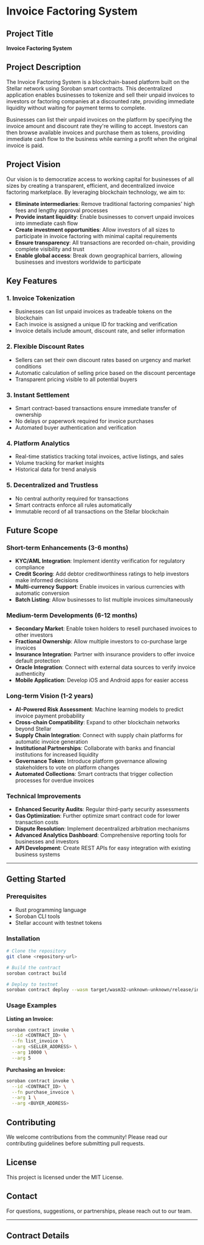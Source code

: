 # Invoice Factoring System

## Project Title
**Invoice Factoring System**

## Project Description
The Invoice Factoring System is a blockchain-based platform built on the Stellar network using Soroban smart contracts. This decentralized application enables businesses to tokenize and sell their unpaid invoices to investors or factoring companies at a discounted rate, providing immediate liquidity without waiting for payment terms to complete.

Businesses can list their unpaid invoices on the platform by specifying the invoice amount and discount rate they're willing to accept. Investors can then browse available invoices and purchase them as tokens, providing immediate cash flow to the business while earning a profit when the original invoice is paid.

## Project Vision
Our vision is to democratize access to working capital for businesses of all sizes by creating a transparent, efficient, and decentralized invoice factoring marketplace. By leveraging blockchain technology, we aim to:

- **Eliminate intermediaries**: Remove traditional factoring companies' high fees and lengthy approval processes
- **Provide instant liquidity**: Enable businesses to convert unpaid invoices into immediate cash flow
- **Create investment opportunities**: Allow investors of all sizes to participate in invoice factoring with minimal capital requirements
- **Ensure transparency**: All transactions are recorded on-chain, providing complete visibility and trust
- **Enable global access**: Break down geographical barriers, allowing businesses and investors worldwide to participate

## Key Features

### 1. **Invoice Tokenization**
- Businesses can list unpaid invoices as tradeable tokens on the blockchain
- Each invoice is assigned a unique ID for tracking and verification
- Invoice details include amount, discount rate, and seller information

### 2. **Flexible Discount Rates**
- Sellers can set their own discount rates based on urgency and market conditions
- Automatic calculation of selling price based on the discount percentage
- Transparent pricing visible to all potential buyers

### 3. **Instant Settlement**
- Smart contract-based transactions ensure immediate transfer of ownership
- No delays or paperwork required for invoice purchases
- Automated buyer authentication and verification

### 4. **Platform Analytics**
- Real-time statistics tracking total invoices, active listings, and sales
- Volume tracking for market insights
- Historical data for trend analysis

### 5. **Decentralized and Trustless**
- No central authority required for transactions
- Smart contracts enforce all rules automatically
- Immutable record of all transactions on the Stellar blockchain

## Future Scope

### Short-term Enhancements (3-6 months)
- **KYC/AML Integration**: Implement identity verification for regulatory compliance
- **Credit Scoring**: Add debtor creditworthiness ratings to help investors make informed decisions
- **Multi-currency Support**: Enable invoices in various currencies with automatic conversion
- **Batch Listing**: Allow businesses to list multiple invoices simultaneously

### Medium-term Developments (6-12 months)
- **Secondary Market**: Enable token holders to resell purchased invoices to other investors
- **Fractional Ownership**: Allow multiple investors to co-purchase large invoices
- **Insurance Integration**: Partner with insurance providers to offer invoice default protection
- **Oracle Integration**: Connect with external data sources to verify invoice authenticity
- **Mobile Application**: Develop iOS and Android apps for easier access

### Long-term Vision (1-2 years)
- **AI-Powered Risk Assessment**: Machine learning models to predict invoice payment probability
- **Cross-chain Compatibility**: Expand to other blockchain networks beyond Stellar
- **Supply Chain Integration**: Connect with supply chain platforms for automatic invoice generation
- **Institutional Partnerships**: Collaborate with banks and financial institutions for increased liquidity
- **Governance Token**: Introduce platform governance allowing stakeholders to vote on platform changes
- **Automated Collections**: Smart contracts that trigger collection processes for overdue invoices

### Technical Improvements
- **Enhanced Security Audits**: Regular third-party security assessments
- **Gas Optimization**: Further optimize smart contract code for lower transaction costs
- **Dispute Resolution**: Implement decentralized arbitration mechanisms
- **Advanced Analytics Dashboard**: Comprehensive reporting tools for businesses and investors
- **API Development**: Create REST APIs for easy integration with existing business systems

---

## Getting Started

### Prerequisites
- Rust programming language
- Soroban CLI tools
- Stellar account with testnet tokens

### Installation
```bash
# Clone the repository
git clone <repository-url>

# Build the contract
soroban contract build

# Deploy to testnet
soroban contract deploy --wasm target/wasm32-unknown-unknown/release/invoice_factoring.wasm
```

### Usage Examples

**Listing an Invoice:**
```bash
soroban contract invoke \
  --id <CONTRACT_ID> \
  --fn list_invoice \
  --arg <SELLER_ADDRESS> \
  --arg 10000 \
  --arg 5
```

**Purchasing an Invoice:**
```bash
soroban contract invoke \
  --id <CONTRACT_ID> \
  --fn purchase_invoice \
  --arg 1 \
  --arg <BUYER_ADDRESS>
```

## Contributing
We welcome contributions from the community! Please read our contributing guidelines before submitting pull requests.

## License
This project is licensed under the MIT License.

## Contact
For questions, suggestions, or partnerships, please reach out to our team.

---

## Contract Details
